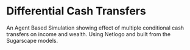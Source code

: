 # Differential Cash Transfers

An Agent Based Simulation showing effect of multiple conditional cash transfers on income and wealth. Using Netlogo and built from the Sugarscape models. 

